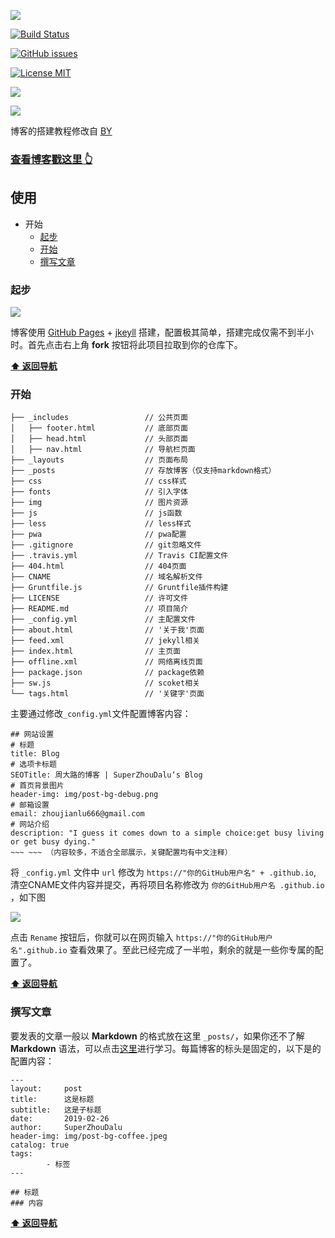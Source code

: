 ![](http://pnm3ue6ui.bkt.clouddn.com/sshot-2.png)

[![Build Status](https://travis-ci.org/superZhouDaLu/superzhoudalu.github.io.svg?branch=master)](https://travis-ci.org/superZhouDaLu/superzhoudalu.github.io)

[![GitHub issues](https://img.shields.io/github/issues/superZhouDaLu/superzhoudalu.github.io.svg?style=flat)](https://github.com/superZhouDaLu/superzhoudalu.github.io/issues)

[![License MIT](https://img.shields.io/badge/license-MIT-blue.svg?style=flat)](https://github.com/superZhouDaLu/superzhoudalu.github.io/blob/master/LICENSE)

[![](https://img.shields.io/github/stars/superZhouDaLu/superzhoudalu.github.io.svg?style=social&label=Star)](https://github.com/superZhouDaLu/superzhoudalu.github.io)

[![](https://img.shields.io/github/forks/superZhouDaLu/superzhoudalu.github.io.svg?style=social&label=Fork)](https://github.com/superZhouDaLu/superzhoudalu.github.io)

博客的搭建教程修改自 [BY](https://github.com/qiubaiying/qiubaiying.github.io)

>
### [查看博客戳这里 👆](https://aigq.me)

>
## 使用
* 开始
    * [起步](#起步)
    * [开始](#开始)
    * [撰写文章](#撰写文章)

### 起步
![](http://pnm3ue6ui.bkt.clouddn.com/sshot-3.png)

博客使用 [GitHub Pages](https://pages.github.com/) + [jkeyll](http://jekyllcn.com/) 搭建，配置极其简单，搭建完成仅需不到半小时。首先点击右上角 **fork** 按钮将此项目拉取到你的仓库下。

**[:arrow_up: 返回导航](#使用)**

### 开始

``` shell
├── _includes                 // 公共页面
│   ├── footer.html           // 底部页面 
│   ├── head.html             // 头部页面
│   ├── nav.html              // 导航栏页面
├── _layouts                  // 页面布局
├── _posts                    // 存放博客（仅支持markdown格式）
├── css                       // css样式
├── fonts                     // 引入字体
├── img                       // 图片资源
├── js                        // js函数
├── less                      // less样式
├── pwa                       // pwa配置
├── .gitignore                // git忽略文件
├── .travis.yml               // Travis CI配置文件
├── 404.html                  // 404页面
├── CNAME                     // 域名解析文件
├── Gruntfile.js              // Gruntfile插件构建
├── LICENSE                   // 许可文件
├── README.md                 // 项目简介
├── _config.yml               // 主配置文件
├── about.html                // '关于我'页面
├── feed.xml                  // jekyll相关
├── index.html                // 主页面
├── offline.xml               // 网络离线页面
├── package.json              // package依赖
├── sw.js                     // scoket相关
└── tags.html                 // '关键字'页面
```  

主要通过修改`_config.yml`文件配置博客内容：

```
## 网站设置
# 标题
title: Blog
# 选项卡标题
SEOTitle: 周大路的博客 | SuperZhouDalu‘s Blog
# 首页背景图片
header-img: img/post-bg-debug.png
# 邮箱设置
email: zhoujianlu666@gmail.com
# 网站介绍
description: "I guess it comes down to a simple choice:get busy living or get busy dying."
~~~ ~~~ （内容较多，不适合全部展示，关键配置均有中文注释）
```
将 `_config.yml` 文件中 `url` 修改为 `https://"你的GitHub用户名" + .github.io`, 清空CNAME文件内容并提交，再将项目名称修改为 `你的GitHub用户名 .github.io` ，如下图

![](http://pnm3ue6ui.bkt.clouddn.com/sshot-4.png)

点击 `Rename` 按钮后，你就可以在网页输入 `https://"你的GitHub用户名".github.io`  查看效果了。至此已经完成了一半啦，剩余的就是一些你专属的配置了。

**[:arrow_up: 返回导航](#使用)**

### 撰写文章

要发表的文章一般以 **Markdown** 的格式放在这里 `_posts/`，如果你还不了解 **Markdown** 语法，可以点击[这里](https://markdown-zh.readthedocs.io/en/latest/)进行学习。每篇博客的标头是固定的，以下是的配置内容：

```
---
layout:     post
title:      这是标题
subtitle:   这是子标题
date:       2019-02-26
author:     SuperZhouDalu
header-img: img/post-bg-coffee.jpeg
catalog: true
tags:    
        - 标签
---

## 标题
### 内容
```
**[:arrow_up: 返回导航](#使用)**